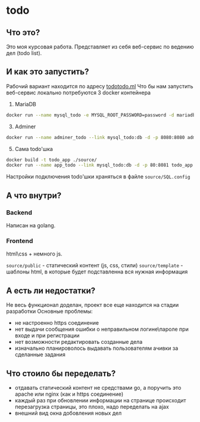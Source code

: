 # todo

## Что это?
Это моя курсовая работа. Представляет из себя веб-сервис по ведению дел (todo list).

## И как это запустить?

Рабочий вариант находится по адресу [todotodo.ml](http://todotodo.ml)
Что бы нам запустить веб-сервис локально потребуются 3 docker контейнера
1. MariaDB
~~~bash
docker run --name mysql_todo -e MYSQL_ROOT_PASSWORD=password -d mariadb
~~~

3. Adminer

~~~bash
docker run --name adminer_todo --link mysql_todo:db -d -p 8080:8080 adminer
~~~
5. Сама todo'шка
~~~bash
docker build -t todo_app ./source/
docker run --name app_todo --link mysql_todo:db -d -p 80:8081 todo_app
~~~

Настройки подключения todo'шки храняться в файле `source/SQL.config` 

## А что внутри?
### Backend
Написан на golang. 
### Frontend
html\css + немного js. 

 `source/public` - статический контент (js, css, стили)
  `source/template` - шаблоны html, в которые будет подставленна вся нужная информация 


## А есть ли недостатки?
Не весь функционал доделан, проект все еще находится на стадии разработки
Основные проблемы:
* не настроенно https соединение
* нет выдачи сообщения ошибки о неправильном логине\пароле при входе и при регистрации
* нет возможности редактировать созданные дела
* изначально планироволось выдавать пользователям ачивки за сделанные задания

## Что стоило бы переделать?
* отдавать статический контент не средствами go, а поручить это apache или nginx (как и https соединение)
* каждый раз при обновлении информации на странице происходит перезагрузка страницы, это плохо, надо переделать на ajax
* внешний вид окна добовления новых дел
